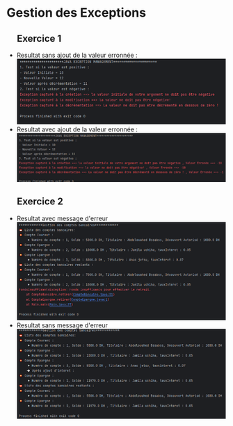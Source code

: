 <h1>Gestion des Exceptions</h1>
<ul>
  <h2>Exercice 1</h2>
  <li>Resultat sans ajout de la valeur erronnée :</li>
  <img src="captures/resultSansValErronee.png"/>
  <li>Resultat avec ajout de la valeur erronnée :</li>
  <img src="captures/resultAvecValErronee.png"/>
</ul>

<ul>
  <h2>Exercice 2</h2>
  <li>Resultat avec message d'erreur</li>
  <img src="captures/whenResultHasError.png"/>
  <li>Resultat sans message d'erreur</li>
  <img src="captures/whenResultHasNoError.png"/>
</ul>
